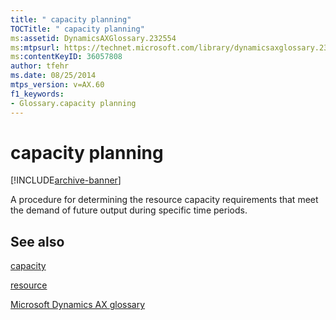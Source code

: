 ```yaml
---
title: " capacity planning"
TOCTitle: " capacity planning"
ms:assetid: DynamicsAXGlossary.232554
ms:mtpsurl: https://technet.microsoft.com/library/dynamicsaxglossary.232554(v=AX.60)
ms:contentKeyID: 36057808
author: tfehr
ms.date: 08/25/2014
mtps_version: v=AX.60
f1_keywords:
- Glossary.capacity planning
---
```


# capacity planning


[!INCLUDE[archive-banner](includes/archive-banner.md)]

A procedure for determining the resource capacity requirements that meet the demand of future output during specific time periods.

## See also

[capacity](capacity.md)

[resource](resource.md)

[Microsoft Dynamics AX glossary](glossary/microsoft-dynamics-ax-glossary.md)

  


